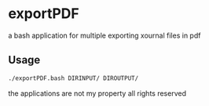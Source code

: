 # exportPDF
a bash application for multiple exporting xournal files in pdf


## Usage
```bash
./exportPDF.bash DIRINPUT/ DIROUTPUT/
```

the applications are not my property all rights reserved
